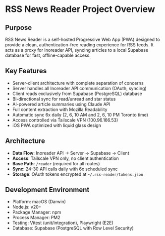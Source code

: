 # RSS News Reader Project Overview

## Purpose

RSS News Reader is a self-hosted Progressive Web App (PWA) designed to provide a clean, authentication-free reading experience for RSS feeds. It acts as a proxy for Inoreader API, syncing articles to a local Supabase database for fast, offline-capable access.

## Key Features

- Server-client architecture with complete separation of concerns
- Server handles all Inoreader API communication (OAuth, syncing)
- Client reads exclusively from Supabase (PostgreSQL) database
- Bi-directional sync for read/unread and star status
- AI-powered article summaries using Claude API
- Full content extraction with Mozilla Readability
- Automatic sync 6x daily (2, 6, 10 AM and 2, 6, 10 PM Toronto time)
- Access controlled via Tailscale VPN (100.96.166.53)
- iOS PWA optimized with liquid glass design

## Architecture

- **Data Flow**: Inoreader API → Server → Supabase → Client
- **Access**: Tailscale VPN only, no client authentication
- **Base Path**: `/reader` (required for all routes)
- **Sync**: 24-30 API calls daily with 6x scheduled sync
- **Storage**: OAuth tokens encrypted at `~/.rss-reader/tokens.json`

## Development Environment

- Platform: macOS (Darwin)
- Node.js: v20+
- Package Manager: npm
- Process Manager: PM2
- Testing: Vitest (unit/integration), Playwright (E2E)
- Database: Supabase (PostgreSQL with Row Level Security)
